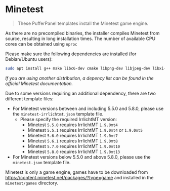 # Minetest

> These PufferPanel templates install the Minetest game engine. 

As there are no precompiled binaries, the installer compiles Minetest from source, resulting in long installation times. The number of available CPU cores can be obtained using `nproc`

Please make sure the following dependencies are installed (for Debian/Ubuntu users):
```sh
sudo apt install g++ make libc6-dev cmake libpng-dev libjpeg-dev libxi-dev libgl1-mesa-dev libsqlite3-dev libogg-dev libvorbis-dev libopenal-dev libcurl4-gnutls-dev libfreetype6-dev zlib1g-dev libgmp-dev libjsoncpp-dev libzstd-dev libluajit-5.1-dev gettext
```
*If you are using another distribution, a depency list can be found in the official Minetest documentation.*

Due to some versions requiring an additional dependency, there are two different template files:

- For Minetest versions between and including 5.5.0 and 5.8.0, please use the `minetest-irrlichtmt.json` template file.
    - Please specify the required IrrlichtMT version:
        - Minetest `5.5.0` requires IrrlichtMT `1.9.0mt4`
        - Minetest `5.5.1` requires IrrlichtMT `1.9.0mt4` or `1.9.0mt5`
        - Minetest `5.6.0` requires IrrlichtMT `1.9.0mt7`
        - Minetest `5.6.1` requires IrrlichtMT `1.9.0mt8`
        - Minetest `5.7.0` requires IrrlichtMT `1.9.0mt10`
        - Minetest `5.8.0` requires IrrlichtMT `1.9.0mt13`
- For Minetest versions below 5.5.0 and above 5.8.0, please use the `minetest.json` template file.

Minetest is only a game engine, games have to be downloaded from https://content.minetest.net/packages/?type=game and installed in the `minetest/games` directory.
